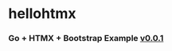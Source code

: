 # hellohtmx

### Go + HTMX + Bootstrap Example [v0.0.1](https://github.com/michaeljsaenz/hellohtmx/releases/tag/v0.0.1)
